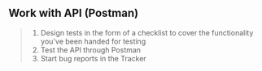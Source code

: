 ## Work with API (Postman)

> 1. Design tests in the form of a checklist to cover the functionality you've been handed for testing
> 2. Test the API through Postman
> 3. Start bug reports in the Tracker
